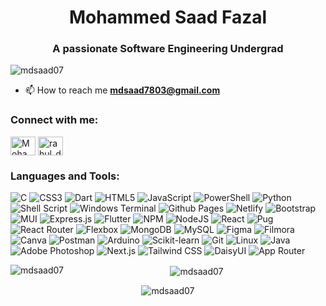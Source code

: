 <h1 align="center"> Mohammed Saad Fazal</h1>
<h3 align="center">A passionate Software Engineering Undergrad</h3>

<p align="left"> <img src="https://komarev.com/ghpvc/?username=mdsaad07&label=Profile%20views&color=0e75b6&style=flat" alt="mdsaad07" /> </p>

<!--- 🌱 I’m currently learning **AWS**-->

- 📫 How to reach me **mdsaad7803@gmail.com**

<h3 align="left">Connect with me:</h3>
<p align="left">
  <a href="https://in.linkedin.com/in/mohammed-saad-fazal-a779371b5" target="blank"><img align="center" src="https://cdn.jsdelivr.net/npm/simple-icons@3.0.1/icons/linkedin.svg" alt="Mohammed Saad Fazal" height="30" width="40" /></a>
  <a href="https://instagram.com/_mdsaad07_" target="blank"><img align="center" src="https://cdn.jsdelivr.net/npm/simple-icons@3.0.1/icons/instagram.svg" alt="rahul_dk_jain" height="30" width="40" /></a>
</p>

<h3 align="left">Languages and Tools:</h3>
<p align="left">
<img src="https://img.shields.io/badge/c-%2300599C.svg?style=for-the-badge&logo=c&logoColor=white" alt="C" />
<img src="https://img.shields.io/badge/css3-%231572B6.svg?style=for-the-badge&logo=css3&logoColor=white" alt="CSS3" />
<img src="https://img.shields.io/badge/dart-%230175C2.svg?style=for-the-badge&logo=dart&logoColor=white" alt="Dart" />
<img src="https://img.shields.io/badge/html5-%23E34F26.svg?style=for-the-badge&logo=html5&logoColor=white" alt="HTML5" />
<img src="https://img.shields.io/badge/javascript-%23323330.svg?style=for-the-badge&logo=javascript&logoColor=%23F7DF1E" alt="JavaScript" />
<img src="https://img.shields.io/badge/PowerShell-%235391FE.svg?style=for-the-badge&logo=powershell&logoColor=white" alt="PowerShell" />
<img src="https://img.shields.io/badge/python-3670A0?style=for-the-badge&logo=python&logoColor=ffdd54" alt="Python" />
<img src="https://img.shields.io/badge/shell_script-%23121011.svg?style=for-the-badge&logo=gnu-bash&logoColor=white" alt="Shell Script" />
<img src="https://img.shields.io/badge/Windows%20Terminal-%234D4D4D.svg?style=for-the-badge&logo=windows-terminal&logoColor=white" alt="Windows Terminal" />
<img src="https://img.shields.io/badge/github%20pages-121013?style=for-the-badge&logo=github&logoColor=white" alt="Github Pages" />
<img src="https://img.shields.io/badge/netlify-%23000000.svg?style=for-the-badge&logo=netlify&logoColor=%23BBDEAD" alt="Netlify" />
<img src="https://img.shields.io/badge/bootstrap-%238511FA.svg?style=for-the-badge&logo=bootstrap&logoColor=white" alt="Bootstrap" />
<img src="https://img.shields.io/badge/mui-%230081CB.svg?style=for-the-badge&logo=mui&logoColor=white" alt="MUI" />
<img src="https://img.shields.io/badge/express.js-%23404d59.svg?style=for-the-badge&logo=express&logoColor=%2361DAFB" alt="Express.js" />
<img src="https://img.shields.io/badge/Flutter-%2302569B.svg?style=for-the-badge&logo=Flutter&logoColor=white" alt="Flutter" />
<img src="https://img.shields.io/badge/NPM-%23CB3837.svg?style=for-the-badge&logo=npm&logoColor=white" alt="NPM" />
<img src="https://img.shields.io/badge/node.js-6DA55F?style=for-the-badge&logo=node.js&logoColor=white" alt="NodeJS" />
<img src="https://img.shields.io/badge/react-%2320232a.svg?style=for-the-badge&logo=react&logoColor=%2361DAFB" alt="React" />
<img src="https://img.shields.io/badge/pug-%23A86454.svg?style=for-the-badge&logo=pug&logoColor=white" alt="Pug" />
<img src="https://img.shields.io/badge/React_Router-CA4245?style=for-the-badge&logo=react-router&logoColor=white" alt="React Router" />
<img src="https://img.shields.io/badge/flexbox-%23000.svg?style=for-the-badge&logo=flexbox&logoColor=white" alt="Flexbox" />
<img src="https://img.shields.io/badge/MongoDB-%234ea94b.svg?style=for-the-badge&logo=mongodb&logoColor=white" alt="MongoDB" />
<img src="https://img.shields.io/badge/mysql-%2300000f.svg?style=for-the-badge&logo=mysql&logoColor=white" alt="MySQL" />
<img src="https://img.shields.io/badge/figma-%23F24E1E.svg?style=for-the-badge&logo=figma&logoColor=white" alt="Figma" />
<img src="https://img.shields.io/badge/filmora-%2300BB9F.svg?style=for-the-badge&logo=filmora&logoColor=white" alt="Filmora" />
<img src="https://img.shields.io/badge/Canva-%2300C4CC.svg?style=for-the-badge&logo=Canva&logoColor=white" alt="Canva" />
<img src="https://img.shields.io/badge/Postman-FF6C37?style=for-the-badge&logo=postman&logoColor=white" alt="Postman" />
<img src="https://img.shields.io/badge/Arduino-00979D?style=for-the-badge&logo=arduino&logoColor=white" alt="Arduino" />
<img src="https://img.shields.io/badge/scikit--learn-F7931E?style=for-the-badge&logo=scikit-learn&logoColor=white" alt="Scikit-learn" />
<img src="https://img.shields.io/badge/Git-%23F05033.svg?style=for-the-badge&logo=git&logoColor=white" alt="Git" />
<img src="https://img.shields.io/badge/linux-%23FCC624.svg?style=for-the-badge&logo=linux&logoColor=black" alt="Linux" />
<img src="https://img.shields.io/badge/java-%23ED8B00.svg?style=for-the-badge&logo=openjdk&logoColor=white" alt="Java" />
<img src="https://img.shields.io/badge/Adobe%20Photoshop-31A8FF.svg?style=for-the-badge&logo=Adobe%20Photoshop&logoColor=white" alt="Adobe Photoshop" />
<img src="https://img.shields.io/badge/Next.js-000000?style=for-the-badge&logo=nextdotjs&logoColor=white" alt="Next.js" />
<img src="https://img.shields.io/badge/Tailwind_CSS-38B2AC?style=for-the-badge&logo=tailwindcss&logoColor=white" alt="Tailwind CSS" />
<img src="https://img.shields.io/badge/DaisyUI-5A0EF8?style=for-the-badge&logo=daisyui&logoColor=white" alt="DaisyUI" />
<img src="https://img.shields.io/badge/App_Router-FF4500?style=for-the-badge&logo=approuter&logoColor=white" alt="App Router" />


</p>

<p align="center"><img align="left" src="https://github-readme-stats.vercel.app/api/top-langs?username=mdsaad07&show_icons=true&locale=en&layout=compact" alt="mdsaad07" /></p>

<p align="center">&nbsp;<img align="center" src="https://github-readme-stats.vercel.app/api?username=mdsaad07&show_icons=true&locale=en" alt="mdsaad07" /></p>

<p align="center"><img align="center" src="https://github-readme-streak-stats.herokuapp.com/?user=mdsaad07&" alt="mdsaad07" /></p>
